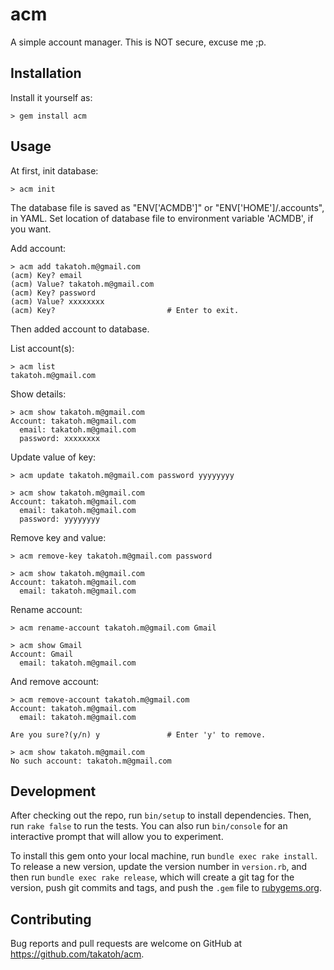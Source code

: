 # acm

A simple account manager. This is NOT secure, excuse me ;p.


## Installation

Install it yourself as:

    > gem install acm

## Usage

At first, init database:

    > acm init

The database file is saved as "ENV['ACMDB']" or "ENV['HOME']/.accounts", in YAML.
Set location of database file to environment variable 'ACMDB', if you want.

Add account:

    > acm add takatoh.m@gmail.com
    (acm) Key? email
    (acm) Value? takatoh.m@gmail.com
    (acm) Key? password
    (acm) Value? xxxxxxxx
    (acm) Key?                         # Enter to exit.

Then added account to database.

List account(s):

    > acm list
    takatoh.m@gmail.com

Show details:

    > acm show takatoh.m@gmail.com
    Account: takatoh.m@gmail.com
      email: takatoh.m@gmail.com
      password: xxxxxxxx

Update value of key:

    > acm update takatoh.m@gmail.com password yyyyyyyy

    > acm show takatoh.m@gmail.com
    Account: takatoh.m@gmail.com
      email: takatoh.m@gmail.com
      password: yyyyyyyy

Remove key and value:

    > acm remove-key takatoh.m@gmail.com password

    > acm show takatoh.m@gmail.com
    Account: takatoh.m@gmail.com
      email: takatoh.m@gmail.com

Rename account:

    > acm rename-account takatoh.m@gmail.com Gmail

    > acm show Gmail
    Account: Gmail
      email: takatoh.m@gmail.com

And remove account:

    > acm remove-account takatoh.m@gmail.com
    Account: takatoh.m@gmail.com
      email: takatoh.m@gmail.com

    Are you sure?(y/n) y               # Enter 'y' to remove.

    > acm show takatoh.m@gmail.com
    No such account: takatoh.m@gmail.com


## Development

After checking out the repo, run `bin/setup` to install dependencies. Then, run `rake false` to run the tests. You can also run `bin/console` for an interactive prompt that will allow you to experiment.

To install this gem onto your local machine, run `bundle exec rake install`. To release a new version, update the version number in `version.rb`, and then run `bundle exec rake release`, which will create a git tag for the version, push git commits and tags, and push the `.gem` file to [rubygems.org](https://rubygems.org).

## Contributing

Bug reports and pull requests are welcome on GitHub at https://github.com/takatoh/acm.

